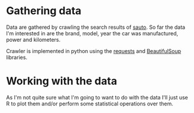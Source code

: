 # Gathering data

Data are gathered by crawling the search results of [sauto](www.sauto.cz).
So far the data I'm interested in are the brand, model, year the car was manufactured, power and kilometers.

Crawler is implemented in python using the [requests](https://requests.readthedocs.io/en/master/) and [BeautifulSoup](https://www.crummy.com/software/BeautifulSoup/bs4/doc/) libraries.

# Working with the data

As I'm not quite sure what I'm going to want to do with the data I'll just use R to plot them and/or perform some statistical operations over them.
